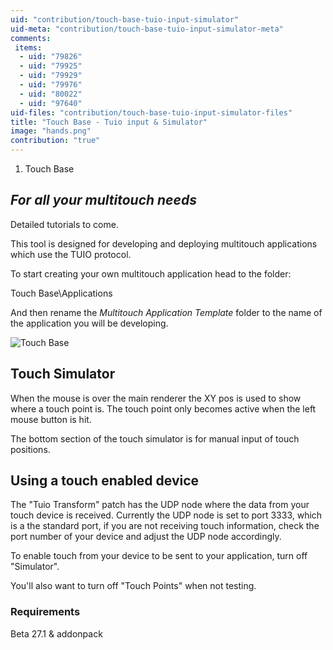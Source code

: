 ```yaml
---
uid: "contribution/touch-base-tuio-input-simulator"
uid-meta: "contribution/touch-base-tuio-input-simulator-meta"
comments: 
 items: 
  - uid: "79826"
  - uid: "79925"
  - uid: "79929"
  - uid: "79976"
  - uid: "80022"
  - uid: "97640"
uid-files: "contribution/touch-base-tuio-input-simulator-files"
title: "Touch Base - Tuio input & Simulator"
image: "hands.png"
contribution: "true"
---
```


1.  Touch Base
##  *For all your multitouch needs*
Detailed tutorials to come. 

This tool is designed for developing and deploying multitouch applications which use the TUIO protocol. 

To start creating your own multitouch application head to the folder:

Touch Base\Applications

And then rename the *Multitouch Application Template* folder to the name of the application you will be developing. 


![Touch Base](https://vvvv.org/sites/default/files/imagecache/large/images/http://www.uberact.com/wp-content/uploads/2012/03/touch-base.jpg) 


##  Touch Simulator
When the mouse is over the main renderer the XY pos is used to show where a touch point is. The touch point only becomes active when the left mouse button is hit. 

The bottom section of the touch simulator is for manual input of touch positions.  


##  Using a touch enabled device
The "Tuio Transform" patch has the UDP node where the data from your touch device is received. Currently the UDP node is set to port 3333, which is a the standard port, if you are not receiving touch information, check the port number of your device and adjust the UDP node accordingly.

To enable touch from your device to be sent to your application, turn off "Simulator".

You'll also want to turn off "Touch Points" when not testing. 

###  Requirements
Beta 27.1 & addonpack









